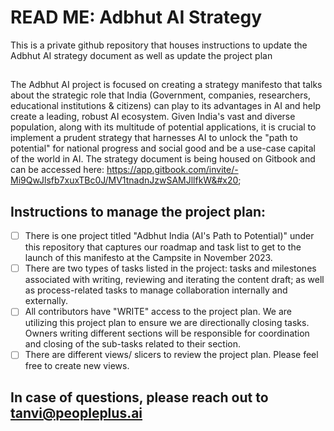 # READ ME: Adbhut AI Strategy

This is a private github repository that houses instructions to update the Adbhut AI strategy document as well as update the project plan

##

The Adbhut AI project is focused on creating a strategy manifesto that talks about the strategic role that India (Government, companies, researchers, educational institutions & citizens) can play to its advantages in AI and help create a leading, robust AI ecosystem. Given India's vast and diverse population, along with its multitude of potential applications, it is crucial to implement a prudent strategy that harnesses AI to unlock the "path to potential" for national progress and social good and be a use-case capital of the world in AI. The strategy document is being housed on Gitbook and can be accessed here: https://app.gitbook.com/invite/-Mi9QwJlsfb7xuxTBc0J/MV1tnadnJzwSAMJllfkW&#x20;

## Instructions to manage the project plan:

* [ ] There is one project titled "Adbhut India (AI's Path to Potential)" under this repository that captures our roadmap and task list to get to the launch of this manifesto at the Campsite in November 2023.
* [ ] There are two types of tasks listed in the project: tasks and milestones associated with writing, reviewing and iterating the content draft; as well as process-related tasks to manage collaboration internally and externally.
* [ ] All contributors have "WRITE" access to the project plan. We are utilizing this project plan to ensure we are directionally closing tasks. Owners writing different sections will be responsible for coordination and closing of the sub-tasks related to their section.
* [ ] There are different views/ slicers to review the project plan. Please feel free to create new views.

## In case of questions, please reach out to tanvi@peopleplus.ai
